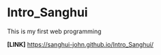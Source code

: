 # Intro_Sanghui
This is my first web programming

<b>[LINK]</b>
https://sanghui-john.github.io/Intro_Sanghui/
